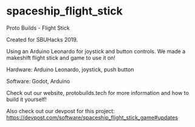 # spaceship_flight_stick

Proto Builds - Flight Stick

Created for SBUHacks 2019.

Using an Arduino Leonardo for joystick and button controls. We made a makeshift flight stick and game to use it on!

Hardware: Arduino Leonardo, joystick, push button

Software: Godot, Arduino

Check out our website, protobuilds.tech for more information and how to build it yourself!

Also check out our devpost for this project: https://devpost.com/software/spaceship_flight_stick_game#updates
